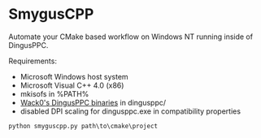 # SmygusCPP
Automate your CMake based workflow on Windows NT running inside of DingusPPC.

Requirements:
- Microsoft Windows host system
- Microsoft Visual C++ 4.0 (x86)
- mkisofs in %PATH%
- [Wack0's DingusPPC binaries](https://github.com/Wack0/dingusppc-nt/releases) in dingusppc/
- disabled DPI scaling for dingusppc.exe in compatibility properties

```
python smyguscpp.py path\to\cmake\project
```
